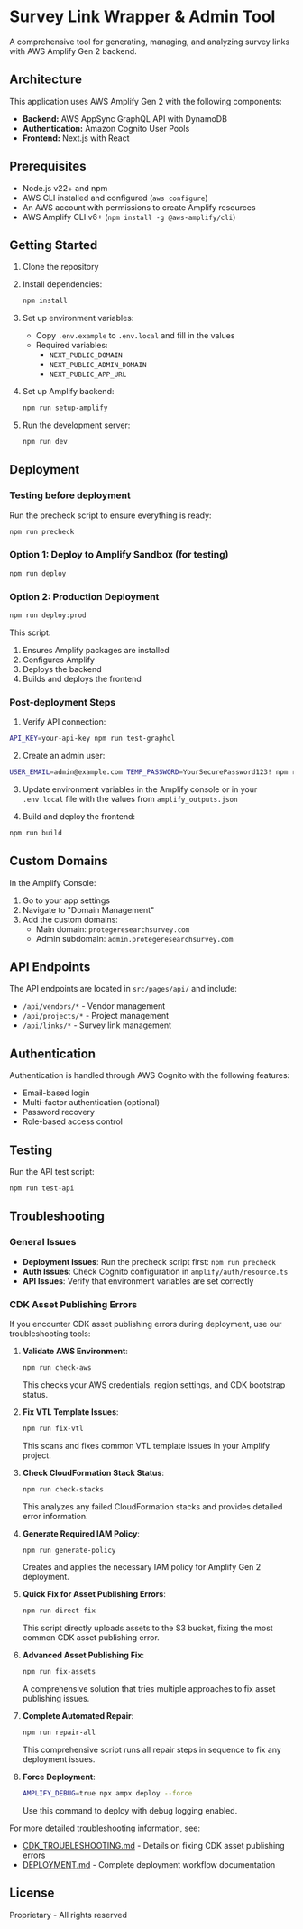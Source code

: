 # Survey Link Wrapper & Admin Tool

A comprehensive tool for generating, managing, and analyzing survey links with AWS Amplify Gen 2 backend.

## Architecture

This application uses AWS Amplify Gen 2 with the following components:

- **Backend:** AWS AppSync GraphQL API with DynamoDB
- **Authentication:** Amazon Cognito User Pools
- **Frontend:** Next.js with React

## Prerequisites

- Node.js v22+ and npm
- AWS CLI installed and configured (`aws configure`)
- An AWS account with permissions to create Amplify resources
- AWS Amplify CLI v6+ (`npm install -g @aws-amplify/cli`)

## Getting Started

1. Clone the repository
2. Install dependencies:
   ```bash
   npm install
   ```
3. Set up environment variables:
   - Copy `.env.example` to `.env.local` and fill in the values
   - Required variables:
     - `NEXT_PUBLIC_DOMAIN`
     - `NEXT_PUBLIC_ADMIN_DOMAIN`
     - `NEXT_PUBLIC_APP_URL`

4. Set up Amplify backend:
   ```bash
   npm run setup-amplify
   ```

5. Run the development server:
   ```bash
   npm run dev
   ```

## Deployment

### Testing before deployment

Run the precheck script to ensure everything is ready:
```bash
npm run precheck
```

### Option 1: Deploy to Amplify Sandbox (for testing)

```bash
npm run deploy
```

### Option 2: Production Deployment

```bash
npm run deploy:prod
```

This script:
1. Ensures Amplify packages are installed
2. Configures Amplify
3. Deploys the backend
4. Builds and deploys the frontend

### Post-deployment Steps

1. Verify API connection:
```bash
API_KEY=your-api-key npm run test-graphql
```

2. Create an admin user:
```bash
USER_EMAIL=admin@example.com TEMP_PASSWORD=YourSecurePassword123! npm run create-test-user
```

3. Update environment variables in the Amplify console or in your `.env.local` file with the values from `amplify_outputs.json`

4. Build and deploy the frontend:
```bash
npm run build
```

## Custom Domains

In the Amplify Console:
1. Go to your app settings
2. Navigate to "Domain Management"
3. Add the custom domains:
   - Main domain: `protegeresearchsurvey.com`
   - Admin subdomain: `admin.protegeresearchsurvey.com`

## API Endpoints

The API endpoints are located in `src/pages/api/` and include:

- `/api/vendors/*` - Vendor management
- `/api/projects/*` - Project management
- `/api/links/*` - Survey link management

## Authentication

Authentication is handled through AWS Cognito with the following features:
- Email-based login
- Multi-factor authentication (optional)
- Password recovery
- Role-based access control

## Testing

Run the API test script:
```bash
npm run test-api
```

## Troubleshooting

### General Issues
- **Deployment Issues**: Run the precheck script first: `npm run precheck`
- **Auth Issues**: Check Cognito configuration in `amplify/auth/resource.ts`
- **API Issues**: Verify that environment variables are set correctly

### CDK Asset Publishing Errors

If you encounter CDK asset publishing errors during deployment, use our troubleshooting tools:

1. **Validate AWS Environment**:
   ```bash
   npm run check-aws
   ```
   This checks your AWS credentials, region settings, and CDK bootstrap status.

2. **Fix VTL Template Issues**:
   ```bash
   npm run fix-vtl
   ```
   This scans and fixes common VTL template issues in your Amplify project.

3. **Check CloudFormation Stack Status**:
   ```bash
   npm run check-stacks
   ```
   This analyzes any failed CloudFormation stacks and provides detailed error information.

4. **Generate Required IAM Policy**:
   ```bash
   npm run generate-policy
   ```
   Creates and applies the necessary IAM policy for Amplify Gen 2 deployment.

5. **Quick Fix for Asset Publishing Errors**:
   ```bash
   npm run direct-fix
   ```
   This script directly uploads assets to the S3 bucket, fixing the most common CDK asset publishing error.

6. **Advanced Asset Publishing Fix**:
   ```bash
   npm run fix-assets
   ```
   A comprehensive solution that tries multiple approaches to fix asset publishing issues.

7. **Complete Automated Repair**:
   ```bash
   npm run repair-all
   ```
   This comprehensive script runs all repair steps in sequence to fix any deployment issues.

8. **Force Deployment**:
   ```bash
   AMPLIFY_DEBUG=true npx ampx deploy --force
   ```
   Use this command to deploy with debug logging enabled.

For more detailed troubleshooting information, see:
- [CDK_TROUBLESHOOTING.md](./CDK_TROUBLESHOOTING.md) - Details on fixing CDK asset publishing errors
- [DEPLOYMENT.md](./DEPLOYMENT.md) - Complete deployment workflow documentation

## License

Proprietary - All rights reserved
